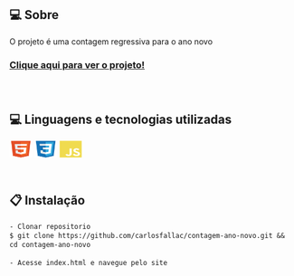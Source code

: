 ## 💻 Sobre

O projeto é uma contagem regressiva para o ano novo
<br>
<h3 align="left"><a href="https://contagem-ano-novo-carlosfallac.vercel.app/" target="_blank" rel="noopener noreferrer">Clique aqui para ver o projeto!</a><h3>
<br>



## 💻 Linguagens e tecnologias utilizadas
<p align="left"> 
<img align="center" alt="Carlos-HTML" height="30" width="40" src="https://raw.githubusercontent.com/devicons/devicon/master/icons/html5/html5-original.svg">
<img align="center" alt="Carlos-CSS" height="30" width="40" src="https://raw.githubusercontent.com/devicons/devicon/master/icons/css3/css3-original.svg">
<img align="center" alt="Carlos-Js" height="30" width="40" src="https://raw.githubusercontent.com/devicons/devicon/master/icons/javascript/javascript-plain.svg">
</p>
<br>


## 📋 Instalação

    - Clonar repositorio
    $ git clone https://github.com/carlosfallac/contagem-ano-novo.git && cd contagem-ano-novo

    - Acesse index.html e navegue pelo site
